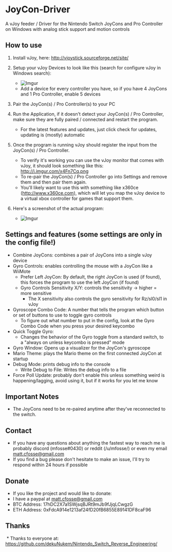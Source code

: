 # JoyCon-Driver
A vJoy feeder / Driver for the Nintendo Switch JoyCons and Pro Controller on Windows with analog stick support and motion controls

## How to use
1. Install vJoy, here: http://vjoystick.sourceforge.net/site/

2. Setup your vJoy Devices to look like this (search for configure vJoy in Windows search):
    * ![Imgur](http://i.imgur.com/nXQDFPK.png)
    * Add a device for every controller you have, so if you have 4 JoyCons and 1 Pro Controller, enable 5 devices

3. Pair the JoyCon(s) / Pro Controller(s) to your PC

4. Run the Application, if it doesn't detect your JoyCon(s) / Pro Controller, make sure they are fully paired / connected and restart the program.
	* For the latest features and updates, just click check for updates, updating is (mostly) automatic

5. Once the program is running vJoy should register the input from the JoyCon(s) / Pro Controller.
    * To verify it's working you can use the vJoy monitor that comes with vJoy, it should look something like this: http://i.imgur.com/x4Fn7Cq.png
    * To re-pair the JoyCon(s) / Pro Controller go into Settings and remove them and then pair them again.
    * You'll likely want to use this with something like x360ce (http://www.x360ce.com), which will let you map the vJoy device to a virtual xbox controller for games that support them.

6. Here's a screenshot of the actual program:
	* ![Imgur](https://i.imgur.com/ihK9WNf.png)

## Settings and features (some settings are only in the config file!)
* Combine JoyCons: combines a pair of JoyCons into a single vJoy device
* Gyro Controls: enables controlling the mouse with a JoyCon like a WiiMote
	* Prefer Left JoyCon: By default, the right JoyCon is used (if found), this forces the program to use the left JoyCon (if found)
	* Gyro Controls Sensitivity X/Y: controls the sensitivity -> higher = more sensitive
		* The X sensitivity also controls the gyro sensitivity for Rz/sl0/sl1 in vJoy
* Gyroscope Combo Code: A number that tells the program which button or set of buttons to use to toggle gyro controls
	* To figure out what number to put in the config, look at the Gyro Combo Code when you press your desired keycombo
* Quick Toggle Gyro:
	* Changes the behavior of the Gyro toggle from a standard switch, to a "always on unless keycombo is pressed" mode
* Gyro Window: Opens up a visualizer for the JoyCon's gyroscope
* Mario Theme: plays the Mario theme on the first connected JoyCon at startup
* Debug Mode: prints debug info to the console
	* Write Debug to File: Writes the debug info to a file
* Force Poll Update: probably don't enable this unless something weird is happening/lagging, avoid using it, but if it works for you let me know

## Important Notes
* The JoyCons need to be re-paired anytime after they've reconnected to the switch.

## Contact
  * If you have any questions about anything the fastest way to reach me is probably discord (mfosse#0430) or reddit (/u/mfosse/) or even my email matt.cfosse@gmail.com
  * If you find a bug please don't hesitate to make an issue, I'll try to respond within 24 hours if possible

## Donate
  * If you like the project and would like to donate:
  * I have a paypal at matt.cfosse@gmail.com
  * BTC Address: 17hDC2X7a1SWjsqBJRt9mJb9fJjqLCwgzG
  * ETH Address: 0xFdcA914e1213af24fD20fB6855E89141DF8caF96

## Thanks
  * Thanks to everyone at: https://github.com/dekuNukem/Nintendo_Switch_Reverse_Engineering/
